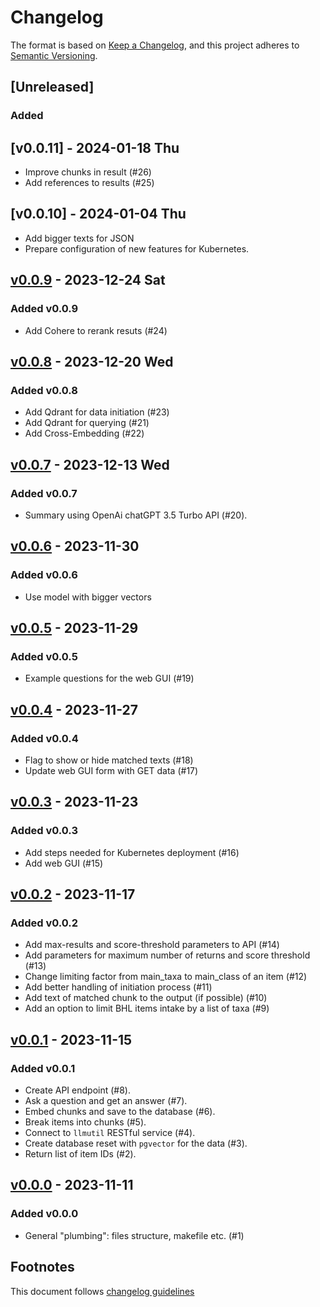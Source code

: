 # Changelog

The format is based on [Keep a Changelog](https://keepachangelog.com/en/1.0.0/),
and this project adheres to [Semantic Versioning](https://semver.org/spec/v2.0.0.html).

## [Unreleased]

### Added

## [v0.0.11] - 2024-01-18 Thu

- Improve chunks in result (#26)
- Add references to results (#25)

## [v0.0.10] - 2024-01-04 Thu

- Add bigger texts for JSON
- Prepare configuration of new features for Kubernetes.

## [v0.0.9] - 2023-12-24 Sat

### Added v0.0.9

- Add Cohere to rerank resuts (#24)

## [v0.0.8] - 2023-12-20 Wed

### Added v0.0.8

- Add Qdrant for data initiation (#23)
- Add Qdrant for querying (#21)
- Add Cross-Embedding (#22)

## [v0.0.7] - 2023-12-13 Wed

### Added v0.0.7

- Summary using OpenAi chatGPT 3.5 Turbo API (#20).

## [v0.0.6] - 2023-11-30

### Added v0.0.6

- Use model with bigger vectors

## [v0.0.5] - 2023-11-29

### Added v0.0.5

- Example questions for the web GUI (#19)

## [v0.0.4] - 2023-11-27

### Added v0.0.4

- Flag to show or hide matched texts (#18)
- Update web GUI form with GET data (#17)

## [v0.0.3] - 2023-11-23

### Added v0.0.3

- Add steps needed for Kubernetes deployment (#16)
- Add web GUI (#15)

## [v0.0.2] - 2023-11-17

### Added v0.0.2

- Add max-results and score-threshold parameters to API (#14)
- Add parameters for maximum number of returns and score threshold (#13)
- Change limiting factor from main_taxa to main_class of an item (#12)
- Add better handling of initiation process (#11)
- Add text of matched chunk to the output (if possible) (#10)
- Add an option to limit BHL items intake by a list of taxa (#9)

## [v0.0.1] - 2023-11-15

### Added v0.0.1

- Create API endpoint (#8).
- Ask a question and get an answer (#7).
- Embed chunks and save to the database (#6).
- Break items into chunks (#5).
- Connect to `llmutil` RESTful service (#4).
- Create database reset with `pgvector` for the data (#3).
- Return list of item IDs (#2).


## [v0.0.0] - 2023-11-11

### Added v0.0.0

- General "plumbing": files structure, makefile etc. (#1)

## Footnotes

This document follows [changelog guidelines]

[v0.0.9]: https://github.com/gnames/bhlquest/compare/v0.0.8...v0.0.9
[v0.0.8]: https://github.com/gnames/bhlquest/compare/v0.0.7...v0.0.8
[v0.0.7]: https://github.com/gnames/bhlquest/compare/v0.0.6...v0.0.7
[v0.0.6]: https://github.com/gnames/bhlquest/compare/v0.0.5...v0.0.6
[v0.0.5]: https://github.com/gnames/bhlquest/compare/v0.0.4...v0.0.5
[v0.0.4]: https://github.com/gnames/bhlquest/compare/v0.0.3...v0.0.4
[v0.0.3]: https://github.com/gnames/bhlquest/compare/v0.0.2...v0.0.3
[v0.0.2]: https://github.com/gnames/bhlquest/compare/v0.0.1...v0.0.2
[v0.0.1]: https://github.com/gnames/bhlquest/compare/v0.0.0...v0.0.1
[v0.0.0]: https://github.com/gnames/bhlquest/tree/v0.0.0

[#30]: https://codeberg.org/dimus/madcow/issues/30
[#29]: https://codeberg.org/dimus/madcow/issues/29
[#28]: https://codeberg.org/dimus/madcow/issues/28
[#27]: https://codeberg.org/dimus/madcow/issues/27
[#26]: https://codeberg.org/dimus/madcow/issues/26
[#25]: https://codeberg.org/dimus/madcow/issues/25
[#24]: https://codeberg.org/dimus/madcow/issues/24
[#23]: https://codeberg.org/dimus/madcow/issues/23
[#22]: https://codeberg.org/dimus/madcow/issues/22
[#21]: https://codeberg.org/dimus/madcow/issues/21
[#20]: https://codeberg.org/dimus/madcow/issues/20
[#19]: https://codeberg.org/dimus/madcow/issues/19
[#18]: https://codeberg.org/dimus/madcow/issues/18
[#17]: https://codeberg.org/dimus/madcow/issues/17
[#16]: https://codeberg.org/dimus/madcow/issues/16
[#15]: https://codeberg.org/dimus/madcow/issues/15
[#14]: https://codeberg.org/dimus/madcow/issues/14
[#13]: https://codeberg.org/dimus/madcow/issues/13
[#12]: https://codeberg.org/dimus/madcow/issues/12
[#11]: https://codeberg.org/dimus/madcow/issues/11
[#10]: https://codeberg.org/dimus/madcow/issues/10
[#9]: https://codeberg.org/dimus/madcow/issues/9
[#8]: https://codeberg.org/dimus/madcow/issues/8
[#7]: https://codeberg.org/dimus/madcow/issues/7
[#6]: https://codeberg.org/dimus/madcow/issues/6
[#5]: https://codeberg.org/dimus/madcow/issues/5
[#4]: https://codeberg.org/dimus/madcow/issues/4
[#3]: https://codeberg.org/dimus/madcow/issues/3
[#2]: https://codeberg.org/dimus/madcow/issues/2
[#1]: https://codeberg.org/dimus/madcow/issues/1

[changelog guidelines]: https://keepachangelog.com/en/1.0.0/
